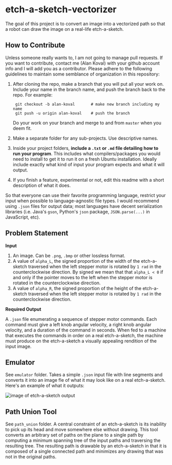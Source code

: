# etch-a-sketch-vectorizer

The goal of this project is to convert an image into a vectorized path so that 
a robot can draw the image on a real-life etch-a-sketch.

## How to Contribute

Unless someone really wants to, I am not going to manage pull requests. If you 
want to contribute, contact me (Alan Koval) with your github account info and 
I will add you as a contributor. Please adhere to the following guidelines 
to maintain some semblance of organization in this repository:

1. After cloning the repo, make a branch that you will put all your work on. Include your name in the branch name, and push the branch back to the repo. For example:

        git checkout -b alan-koval       # make new branch including my name
        git push -u origin alan-koval    # push the branch
    Do your work on your branch and merge to and from `master` when you deem fit.
2. Make a separate folder for any sub-projects. Use descriptive names.
3. Inside your project folders, **include a `.txt` or `.md` file detailing how to run your program**. This includes what compilers/packages you would need to install to get it to run it on a fresh Ubuntu installation. Ideally include exactly what kind of input your program expects and what it will output.
4. If you finish a feature, experimental or not, edit this readme with a short description of what it does. 

So that everyone can use their favorite programming language, restrict your 
input when possible to language-agnostic file types. I would recommend 
using `.json` files for output data; most languages have decent 
serialization libraries (i.e. Java's `gson`, Python's `json` package, `JSON.parse(...)` in JavaScript, etc). 

## Problem Statement

**Input** 
1. An image. Can be `.png`, `.bmp` or other lossless format.
2. A value of `alpha_L`, the signed proportion of the width of the etch-a-sketch traversed when the left stepper motor is rotated by `1 rad` in the counterclockwise direction. By signed we mean that that `alpha_L < 0` if and only if the pointer moves to the left when the stepper motor is rotated in the counterclockwise direction. 
3. A value of `alpha_R`, the signed proportion of the height of the etch-a-sketch traversed when the left stepper motor is rotated by `1 rad` in the counterclockwise direction.

**Required Output**

A `.json` file enumerating a sequence of stepper motor commands. Each command must give a left knob angular velocity, a right knob 
angular velocity, and a duration of the command in seconds. When fed to a machine that executes the commands in order on a real etch-a-sketch, the machine must produce on the etch-a-sketch a visually appealing rendition of the input image.

## Emulator

See `emulator` folder. Takes a simple `.json` input file with line segments and 
converts it into an image fle of what it may look like on a real etch-a-sketch. Here's an example of what it outputs: 

![image of etch-a-sketch output](https://i.imgur.com/ajmryX7.png)

## Path Union Tool

See `path_union` folder. A central constraint of an etch-a-sketch is its inability to pick up its head and move somewhere else without drawing. This tool converts an arbitrary set of paths on the plane to a single path by computing a minimum spanning tree of the input paths and traversing the resulting tree. The resulting path is drawable by an etch-a-sketch in that it is composed of a single connected path and minimizes any drawing that was not in the original paths.